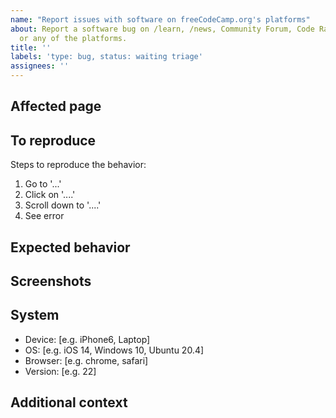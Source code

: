 ```yaml
---
name: "Report issues with software on freeCodeCamp.org's platforms"
about: Report a software bug on /learn, /news, Community Forum, Code Radio
  or any of the platforms.
title: ''
labels: 'type: bug, status: waiting triage'
assignees: ''
---
```


<!--
NOTE: If you're reporting a security issue, don't create a GitHub issue. Instead, email security@freecodecamp.org. We will look into it immediately.
-->

## Affected page

<!-- Add a link to the page with the problem. -->

## To reproduce

Steps to reproduce the behavior:

1. Go to '...'
2. Click on '....'
3. Scroll down to '....'
4. See error

## Expected behavior

<!-- A clear and concise description of what you expected to happen. -->

## Screenshots

<!-- If applicable, add screenshots to help explain your problem. you can drag and drop, png, jpg, gif, etc. in this box. -->

## System

<!-- Please complete the following information. -->

- Device: [e.g. iPhone6, Laptop]
- OS: [e.g. iOS 14, Windows 10, Ubuntu 20.4]
- Browser: [e.g. chrome, safari]
- Version: [e.g. 22]

## Additional context

<!-- Add any other context about the problem here. -->
